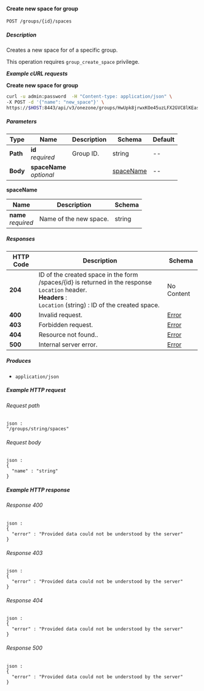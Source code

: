 
<a name="create_space_for_group"></a>
#### Create new space for group
```
POST /groups/{id}/spaces
```


##### Description
Creates a new space for of a specific group.

This operation requires `group_create_space` privilege.

***Example cURL requests***

**Create new space for group**
```bash
curl -u admin:password  -H "Content-type: application/json" \
-X POST -d '{"name": "new_space"}' \
https://$HOST:8443/api/v3/onezone/groups/HwUpk8jrwxKOe45uzLFX2GVC8lKEasj4q253sptVqF8/spaces
```


##### Parameters

|Type|Name|Description|Schema|Default|
|---|---|---|---|---|
|**Path**|**id**  <br>*required*|Group ID.|string|--|
|**Body**|**spaceName**  <br>*optional*||[spaceName](#create_space_for_group-spacename)|--|

<a name="create_space_for_group-spacename"></a>
**spaceName**

|Name|Description|Schema|
|---|---|---|
|**name**  <br>*required*|Name of the new space.|string|


##### Responses

|HTTP Code|Description|Schema|
|---|---|---|
|**204**|ID of the created space in the form /spaces/{id} is returned in the response `Location` header.  <br>**Headers** :   <br>`Location` (string) : ID of the created space.|No Content|
|**400**|Invalid request.|[Error](../definitions/Error.md#error)|
|**403**|Forbidden request.|[Error](../definitions/Error.md#error)|
|**404**|Resource not found..|[Error](../definitions/Error.md#error)|
|**500**|Internal server error.|[Error](../definitions/Error.md#error)|


##### Produces

* `application/json`


##### Example HTTP request

###### Request path
```
json :
"/groups/string/spaces"
```


###### Request body
```
json :
{
  "name" : "string"
}
```


##### Example HTTP response

###### Response 400
```
json :
{
  "error" : "Provided data could not be understood by the server"
}
```


###### Response 403
```
json :
{
  "error" : "Provided data could not be understood by the server"
}
```


###### Response 404
```
json :
{
  "error" : "Provided data could not be understood by the server"
}
```


###### Response 500
```
json :
{
  "error" : "Provided data could not be understood by the server"
}
```



